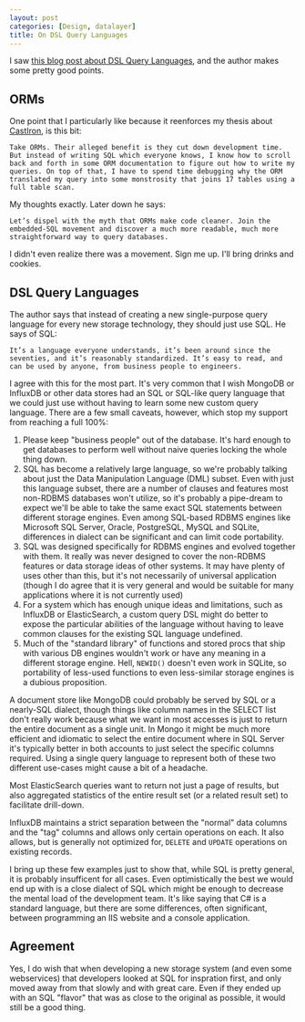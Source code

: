 ```yaml
---
layout: post
categories: [Design, datalayer]
title: On DSL Query Languages
---
```


I saw [this blog post about DSL Query Languages](https://erikbern.com/2018/08/30/i-dont-want-to-learn-your-garbage-query-language.html), and the author makes some pretty good points.

## ORMs

One point that I particularly like because it reenforces my thesis about [CastIron](/2018/07/25/castiron.html), is this bit:

    Take ORMs. Their alleged benefit is they cut down development time. But instead of writing SQL which everyone knows, I know how to scroll back and forth in some ORM documentation to figure out how to write my queries. On top of that, I have to spend time debugging why the ORM translated my query into some monstrosity that joins 17 tables using a full table scan.

My thoughts exactly. Later down he says:

    Let’s dispel with the myth that ORMs make code cleaner. Join the embedded-SQL movement and discover a much more readable, much more straightforward way to query databases.

I didn't even realize there was a movement. Sign me up. I'll bring drinks and cookies.

## DSL Query Languages

The author says that instead of creating a new single-purpose query language for every new storage technology, they should just use SQL. He says of SQL:

    It’s a language everyone understands, it’s been around since the seventies, and it’s reasonably standardized. It’s easy to read, and can be used by anyone, from business people to engineers.

I agree with this for the most part. It's very common that I wish MongoDB or InfluxDB or other data stores had an SQL or SQL-like query language that we could just use without having to learn some new custom query language. There are a few small caveats, however, which stop my support from reaching a full 100%:

1. Please keep "business people" out of the database. It's hard enough to get databases to perform well without naive queries locking the whole thing down.
1. SQL has become a relatively large language, so we're probably talking about just the Data Manipulation Language (DML) subset. Even with just this language subset, there are a number of clauses and features most non-RDBMS databases won't utilize, so it's probably a pipe-dream to expect we'll be able to take the same exact SQL statements between different storage engines. Even among SQL-based RDBMS engines like Microsoft SQL Server, Oracle, PostgreSQL, MySQL and SQLite, differences in dialect can be significant and can limit code portability.
1. SQL was designed specifically for RDBMS engines and evolved together with them. It really was never designed to cover the non-RDBMS features or data storage ideas of other systems. It may have plenty of uses other than this, but it's not necessarily of universal application (though I do agree that it is very general and would be suitable for many applications where it is not currently used)
1. For a system which has enough unique ideas and limitations, such as InfluxDB or ElasticSearch, a custom query DSL might do better to expose the particular abilities of the language without having to leave common clauses for the existing SQL language undefined.
1. Much of the "standard library" of functions and stored procs that ship with various DB engines wouldn't work or have any meaning in a different storage engine. Hell, `NEWID()` doesn't even work in SQLite, so portability of less-used functions to even less-similar storage engines is a dubious proposition.

A document store like MongoDB could probably be served by SQL or a nearly-SQL dialect, though things like column names in the SELECT list don't really work because what we want in most accesses is just to return the entire document as a single unit. In Mongo it might be much more efficient and idiomatic to select the entire document where in SQL Server it's typically better in both accounts to just select the specific columns required. Using a single query language to represent both of these two different use-cases might cause a bit of a headache.

Most ElasticSearch queries want to return not just a page of results, but also aggregated statistics of the entire result set (or a related result set) to facilitate drill-down.

InfluxDB maintains a strict separation between the "normal" data columns and the "tag" columns and allows only certain operations on each. It also allows, but is generally not optimized for, `DELETE` and `UPDATE` operations on existing records.

I bring up these few examples just to show that, while SQL is pretty general, it is probably insufficent for all cases. Even optimistically the best we would end up with is a close dialect of SQL which might be enough to decrease the mental load of the development team. It's like saying that C# is a standard language, but there are some differences, often significant, between programming an IIS website and a console application.

## Agreement

Yes, I do wish that when developing a new storage system (and even some webservices) that developers looked at SQL for inspration first, and only moved away from that slowly and with great care. Even if they ended up with an SQL "flavor" that was as close to the original as possible, it would still be a good thing.
